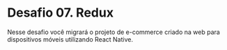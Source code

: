 # Desafio 07. Redux

Nesse desafio você migrará o projeto de e-commerce criado na web para dispositivos móveis utilizando React Native.
